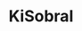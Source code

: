 ---
title: KiSobral
github: https://github.com/KiSobral
mode: light
transition: 1s
score: 72.1
archetype:
- Code
---